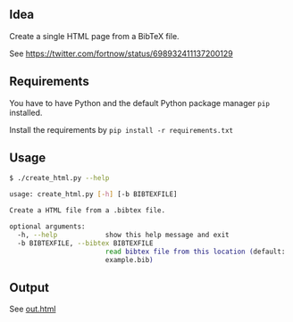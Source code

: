 ## Idea

Create a single HTML page from a BibTeX file.

See https://twitter.com/fortnow/status/698932411137200129


## Requirements

You have to have Python and the default Python package manager `pip` installed.

Install the requirements by `pip install -r requirements.txt`


## Usage

```bash
$ ./create_html.py --help

usage: create_html.py [-h] [-b BIBTEXFILE]

Create a HTML file from a .bibtex file.

optional arguments:
  -h, --help            show this help message and exit
  -b BIBTEXFILE, --bibtex BIBTEXFILE
                        read bibtex file from this location (default:
                        example.bib)

```


## Output

See [out.html](https://github.com/MartinThoma/algorithms/blob/master/bib2html/out.html)
